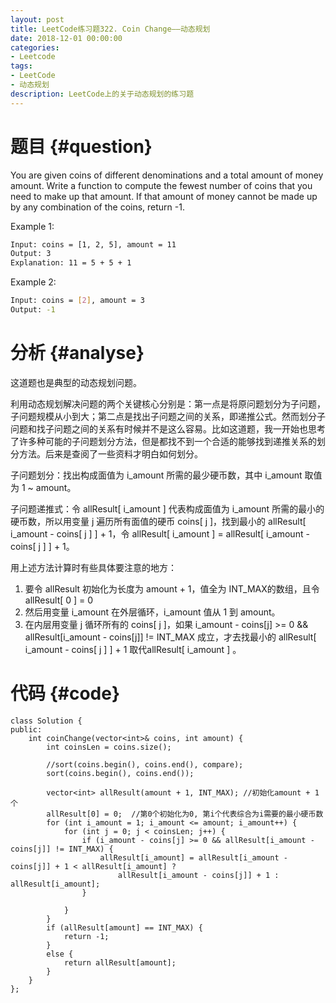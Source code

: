 ```yaml
---
layout: post
title: LeetCode练习题322. Coin Change——动态规划
date: 2018-12-01 00:00:00
categories: 
- Leetcode
tags: 
- LeetCode
- 动态规划
description: LeetCode上的关于动态规划的练习题
---
```



# 题目  {#question}
You are given coins of different denominations and a total amount of money amount. Write a function to compute the fewest number of coins that you need to make up that amount. If that amount of money cannot be made up by any combination of the coins, return -1.

Example 1:

```bash
Input: coins = [1, 2, 5], amount = 11
Output: 3
Explanation: 11 = 5 + 5 + 1
```

Example 2:

```bash
Input: coins = [2], amount = 3
Output: -1
```


# 分析  {#analyse}
这道题也是典型的动态规划问题。

利用动态规划解决问题的两个关键核心分别是：第一点是将原问题划分为子问题，子问题规模从小到大；第二点是找出子问题之间的关系，即递推公式。然而划分子问题和找子问题之间的关系有时候并不是这么容易。比如这道题，我一开始也思考了许多种可能的子问题划分方法，但是都找不到一个合适的能够找到递推关系的划分方法。后来是查阅了一些资料才明白如何划分。

子问题划分：找出构成面值为 i_amount 所需的最少硬币数，其中 i_amount 取值为 1 ~ amount。

子问题递推式：令 allResult[ i_amount ] 代表构成面值为 i_amount 所需的最小的硬币数，所以用变量 j 遍历所有面值的硬币 coins[ j ]，找到最小的 allResult[ i_amount - coins[ j ] ] + 1，令 allResult[ i_amount ] = allResult[ i_amount - coins[ j ] ] + 1。

用上述方法计算时有些具体要注意的地方：
1. 要令 allResult 初始化为长度为 amount + 1，值全为 INT_MAX的数组，且令 allResult[ 0 ] = 0
2. 然后用变量 i_amount 在外层循环，i_amount 值从 1 到 amount。
3. 在内层用变量 j 循环所有的 coins[ j ]，如果 i_amount - coins[j] >= 0 && allResult[i_amount - coins[j]] != INT_MAX 成立，才去找最小的 allResult[ i_amount - coins[ j ] ] + 1 取代allResult[ i_amount ] 。



# 代码  {#code}
```
class Solution {
public:
    int coinChange(vector<int>& coins, int amount) {
        int coinsLen = coins.size();

        //sort(coins.begin(), coins.end(), compare);
        sort(coins.begin(), coins.end());

        vector<int> allResult(amount + 1, INT_MAX); //初始化amount + 1个
        allResult[0] = 0;  //第0个初始化为0, 第i个代表综合为i需要的最小硬币数
        for (int i_amount = 1; i_amount <= amount; i_amount++) {
            for (int j = 0; j < coinsLen; j++) {
                if (i_amount - coins[j] >= 0 && allResult[i_amount - coins[j]] != INT_MAX) {
                    allResult[i_amount] = allResult[i_amount - coins[j]] + 1 < allResult[i_amount] ?
                        allResult[i_amount - coins[j]] + 1 : allResult[i_amount];
                }

            }
        }
        if (allResult[amount] == INT_MAX) {
            return -1;
        }
        else {
            return allResult[amount];
        }
    }
};
```